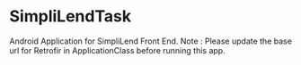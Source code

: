 # SimpliLendTask
Android Application for SimpliLend Front End.
Note : Please update the base url for Retrofir in ApplicationClass before running this app.
